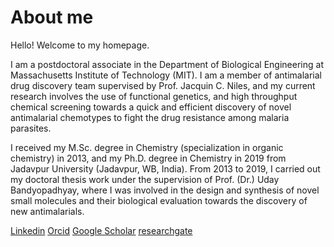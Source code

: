 # About me
Hello! Welcome to my homepage.

I am a postdoctoral associate in the Department of Biological Engineering at Massachusetts Institute of Technology (MIT). I am a member of antimalarial drug discovery team  supervised by Prof. Jacquin C. Niles, and my current research involves the use of functional genetics, and high throughput chemical screening towards a quick and efficient discovery of novel antimalarial chemotypes to fight the drug resistance among malaria parasites.

I received my M.Sc. degree in Chemistry (specialization in organic chemistry) in 2013, and my Ph.D. degree in Chemistry in 2019 from Jadavpur University (Jadavpur, WB, India). From 2013 to 2019, I carried out my doctoral thesis work under the supervision of Prof. (Dr.) Uday Bandyopadhyay, where I was involved in the design and synthesis of novel small molecules and their biological evaluation towards the discovery of new antimalarials.

 [Linkedin](https://www.linkedin.com/in/shubhra-jyoti-saha-a48451100/)
 [Orcid](https://orcid.org/my-orcid)
 [Google Scholar](https://scholar.google.co.in/citations?hl=en&pli=1&user=ZfIVJZQAAAAJ)
 [researchgate](https://www.researchgate.net/profile/Shubhra_Saha)
